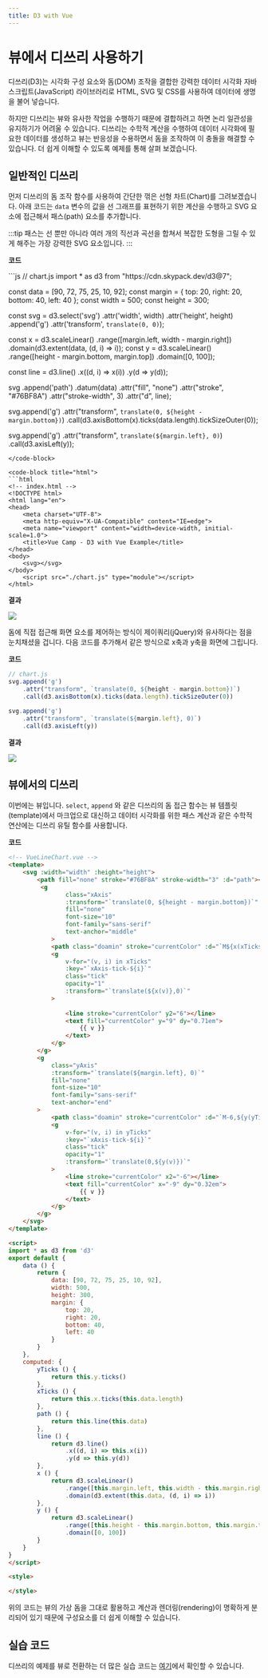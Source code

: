 ```yaml
---
title: D3 with Vue
---
```


# 뷰에서 디쓰리 사용하기

디쓰리(D3)는 시각화 구성 요소와 돔(DOM) 조작을 결합한 강력한 데이터 시각화 자바스크립트(JavaScript) 라이브러리로 HTML, SVG 및 CSS를 사용하여 데이터에 생명을 불어 넣습니다.

하지만 디쓰리는 뷰와 유사한 작업을 수행하기 때문에 결합하려고 하면 논리 일관성을 유지하기가 어려울 수 있습니다. 디쓰리는 수학적 계산을 수행하여 데이터 시각화에 필요한 데이터를 생성하고 뷰는 반응성을 수용하면서 돔을 조작하여 이 충돌을 해결할 수 있습니다. 더 쉽게 이해할 수 있도록 예제를 통해 살펴 보겠습니다.


## 일반적인 디쓰리
먼저 디쓰리의 돔 조작 함수를 사용하여 간단한 꺾은 선형 차트(Chart)를 그려보겠습니다. 아래 코드는 `data` 변수의 값을 선 그래프를 표현하기 위한 계산을 수행하고 SVG 요소에 접근해서 패스(path) 요소를 추가합니다.

:::tip
패스는 선 뿐만 아니라 여러 개의 직선과 곡선을 합쳐서 복잡한 도형을 그릴 수 있게 해주는 가장 강력한 SVG 요소입니다.
:::


**코드**

<code-group>

<code-block title="javaScript">
```js
// chart.js
import * as d3 from "https://cdn.skypack.dev/d3@7";

const data = [90, 72, 75, 25, 10, 92];
const margin = {
    top: 20,
    right: 20,
    bottom: 40,
    left: 40
};
const width = 500;
const height = 300;

const svg = d3.select('svg')
    .attr('width', width)
    .attr('height', height)
    .append('g')
    .attr('transform', `translate(0, 0)`);

const x = d3.scaleLinear()
    .range([margin.left, width - margin.right])
    .domain(d3.extent(data, (d, i) => i));
const y = d3.scaleLinear()
    .range([height - margin.bottom, margin.top])
    .domain([0, 100]);

const line = d3.line()
    .x((d, i) => x(i))
    .y(d => y(d));

svg
    .append('path')
    .datum(data)
    .attr("fill", "none")
    .attr("stroke", "#76BF8A")
    .attr("stroke-width", 3)
    .attr("d", line);

svg.append('g')
    .attr("transform", `translate(0, ${height - margin.bottom})`)
    .call(d3.axisBottom(x).ticks(data.length).tickSizeOuter(0));

svg.append('g')
    .attr("transform", `translate(${margin.left}, 0)`)
    .call(d3.axisLeft(y));

```
</code-block>

<code-block title="html">
```html
<!-- index.html -->
<!DOCTYPE html>
<html lang="en">
<head>
    <meta charset="UTF-8">
    <meta http-equiv="X-UA-Compatible" content="IE=edge">
    <meta name="viewport" content="width=device-width, initial-scale=1.0">
    <title>Vue Camp - D3 with Vue Example</title>
</head>
<body>
    <svg></svg>
</body>
    <script src="./chart.js" type="module"></script>
</html>
```
</code-block>

</code-group>

**결과**

![](./images/d3-line-path.png)

돔에 직접 접근해 화면 요소를 제어하는 방식이 제이쿼리(jQuery)와 유사하다는 점을 눈치채셨을 겁니다. 다음 코드를 추가해서 같은 방식으로 x축과 y축을 화면에 그립니다.

**코드**
```js
// chart.js
svg.append('g')
    .attr("transform", `translate(0, ${height - margin.bottom})`)
    .call(d3.axisBottom(x).ticks(data.length).tickSizeOuter(0))

svg.append('g')
    .attr("transform", `translate(${margin.left}, 0)`)
    .call(d3.axisLeft(y))
```

**결과**

![](./images/d3-line-axis.png)


## 뷰에서의 디쓰리
이번에는 뷰입니다. `select`, `append` 와 같은 디쓰리의 돔 접근 함수는 뷰 템플릿(template)에서 마크업으로 대신하고 데이터 시각화를 위한 패스 계산과 같은 수학적 연산에는 디쓰리 유틸 함수를 사용합니다.

**코드**
```html
<!-- VueLineChart.vue -->
<template>
    <svg :width="width" :height="height">
        <path fill="none" stroke="#76BF8A" stroke-width="3" :d="path"></path>
         <g
                class="xAxis"
                :transform="`translate(0, ${height - margin.bottom})`"
                fill="none"
                font-size="10"
                font-family="sans-serif"
                text-anchor="middle"
            >
            <path class="doamin" stroke="currentColor" :d="`M${x(xTicks[0])},0H${x(xTicks[xTicks.length - 1])}`"></path>
            <g
                v-for="(v, i) in xTicks"
                :key="`xAxis-tick-${i}`"
                class="tick"
                opacity="1"
                :transform="`translate(${x(v)},0)`"
            >
            
                <line stroke="currentColor" y2="6"></line>
                <text fill="currentColor" y="9" dy="0.71em">
                    {{ v }}
                </text>
            </g>
        </g>
        <g
            class="yAxis"
            :transform="`translate(${margin.left}, 0)`"
            fill="none"
            font-size="10"
            font-family="sans-serif"
            text-anchor="end"
        >
            <path class="doamin" stroke="currentColor" :d="`M-6,${y(yTicks[0])}H0V${y(yTicks[yTicks.length - 1])}H-6`"></path>
            <g
                v-for="(v, i) in yTicks"
                :key="`xAxis-tick-${i}`"
                class="tick"
                opacity="1"
                :transform="`translate(0,${y(v)})`"
            >
                <line stroke="currentColor" x2="-6"></line>
                <text fill="currentColor" x="-9" dy="0.32em">
                    {{ v }}
                </text>
            </g>
        </g>
    </svg>
</template>

<script>
import * as d3 from 'd3'
export default {
    data () {
        return {
            data: [90, 72, 75, 25, 10, 92],
            width: 500,
            height: 300,
            margin: {
                top: 20,
                right: 20,
                bottom: 40,
                left: 40
            }
        }
    },
    computed: {
        yTicks () {
            return this.y.ticks()
        },
        xTicks () {
            return this.x.ticks(this.data.length)
        },
        path () {
            return this.line(this.data)
        },
        line () {
            return d3.line()
                .x((d, i) => this.x(i))
                .y(d => this.y(d))
        },
        x () {
            return d3.scaleLinear()
                .range([this.margin.left, this.width - this.margin.right])
                .domain(d3.extent(this.data, (d, i) => i))
        },
        y () {
            return d3.scaleLinear()
                .range([this.height - this.margin.bottom, this.margin.top])
                .domain([0, 100])
        }
    }
}
</script>

<style>

</style>
```

위의 코드는 뷰의 가상 돔을 그대로 활용하고 계산과 렌더링(rendering)이 명확하게 분리되어 있기 때문에 구성요소를 더 쉽게 이해할 수 있습니다.


## 실습 코드

디쓰리의 예제를 뷰로 전환하는 더 많은 실습 코드는 [여기](https://github.com/Seungwoo321/vue-d3-tutorial)에서 확인할 수 있습니다.

